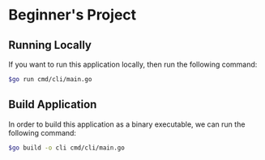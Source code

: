 Beginner's Project
==================

## Running Locally

If you want to run this application locally, then run the following command:

```bash
$go run cmd/cli/main.go
```

## Build Application

In order to build this application as a binary executable, we can run the following
command:

```bash
$go build -o cli cmd/cli/main.go
```
